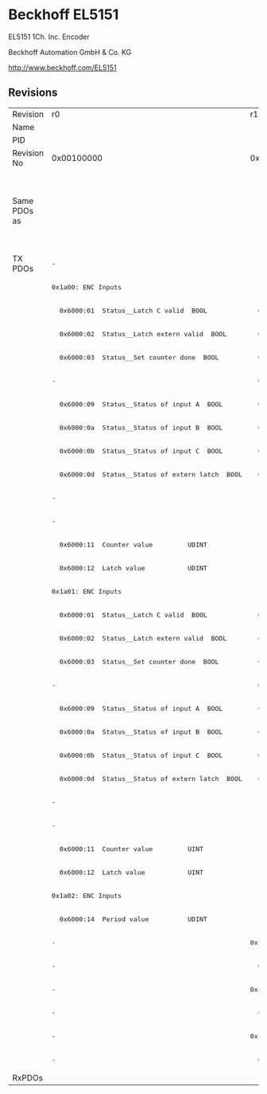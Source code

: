 # Beckhoff EL5151

EL5151 1Ch. Inc. Encoder

Beckhoff Automation GmbH & Co. KG

http://www.beckhoff.com/EL5151

## Revisions
<table>
<tr>
<td>Revision</td>
<td>r0</td>
<td>r1</td>
<td>r2</td>
<td>r3</td>
<td>r4</td>
<td>r5</td>
<td>r6</td>
<td>r7</td>
<td>r8</td>
<td>r9</td>
<td>r10</td>
<td>r11</td>
<td>r9979</td>
</tr>
<tr>
<td>Name</td>
<td colspan=13 align="center">EL5151 1Ch. Inc. Encoder</td>
</tr>
<tr>
<td>PID</td>
<td colspan=13 align="center">0x141f3052</td>
</tr>
<tr>
<td>Revision No</td>
<td>0x00100000</td>
<td>0x00110000</td>
<td>0x00120000</td>
<td>0x00130000</td>
<td>0x00140000</td>
<td>0x00150000</td>
<td>0x00160000</td>
<td>0x00170000</td>
<td>0x00180000</td>
<td>0x00190000</td>
<td>0x001a0000</td>
<td>0x001b0000</td>
<td>0x270b0000</td>
</tr>
<tr>
<td>Same PDOs as</td>
<td></td>
<td colspan=3 align="center"><a href="EL5151-0080.md">EL5151-0080 r0</a></td>
<td><a href="EL5151-0080.md">EL5151-0080 r1</a><br/><a href="EL5151-0080.md">EL5151-0080 r2</a><br/><a href="EL5151-0080.md">EL5151-0080 r3</a><br/><a href="EL5151-0080.md">EL5151-0080 r4</a></td>
<td colspan=4 align="center"></td>
<td colspan=2 align="center"><a href="EJ5151.md">EJ5151 r0</a><br/><a href="EL5151-0080.md">EL5151-0080 r5</a></td>
<td></td>
<td><a href="EL5101.md">EL5101 r9979</a><br/><a href="EL5101.md">EL5101 r9979</a></td>
</tr>
<tr>
<td rowspan=35 valign=top>TX PDOs</td>
<td colspan=12 align="left"><pre>-</pre></td>
<td><pre>: </pre></td>
<td></td>
</tr>
<tr>
<td colspan=12 align="left"><pre>0x1a00: ENC Inputs</pre></td>
<td><pre>-</pre></td>
</tr>
<tr>
<td><pre>  0x6000:01  Status__Latch C valid  BOOL</pre></td>
<td colspan=3 align="left"><pre>  0x6000:01  Latch C valid         BOOL</pre></td>
<td colspan=8 align="left"><pre>  0x6000:01  Status__Latch C valid  BOOL</pre></td>
<td><pre>-</pre></td>
</tr>
<tr>
<td><pre>  0x6000:02  Status__Latch extern valid  BOOL</pre></td>
<td colspan=3 align="left"><pre>  0x6000:02  Latch extern valid    BOOL</pre></td>
<td colspan=8 align="left"><pre>  0x6000:02  Status__Latch extern valid  BOOL</pre></td>
<td><pre>-</pre></td>
</tr>
<tr>
<td><pre>  0x6000:03  Status__Set counter done  BOOL</pre></td>
<td colspan=3 align="left"><pre>  0x6000:03  Set counter done      BOOL</pre></td>
<td colspan=8 align="left"><pre>  0x6000:03  Status__Set counter done  BOOL</pre></td>
<td><pre>-</pre></td>
</tr>
<tr>
<td><pre>-</pre></td>
<td colspan=3 align="left"><pre>  0x6000:08  Extrapolation stall   BOOL</pre></td>
<td colspan=8 align="left"><pre>  0x6000:08  Status__Extrapolation stall  BOOL</pre></td>
<td><pre>-</pre></td>
</tr>
<tr>
<td><pre>  0x6000:09  Status__Status of input A  BOOL</pre></td>
<td colspan=3 align="left"><pre>  0x6000:09  Status of input A     BOOL</pre></td>
<td colspan=8 align="left"><pre>  0x6000:09  Status__Status of input A  BOOL</pre></td>
<td><pre>-</pre></td>
</tr>
<tr>
<td><pre>  0x6000:0a  Status__Status of input B  BOOL</pre></td>
<td colspan=3 align="left"><pre>  0x6000:0a  Status of input B     BOOL</pre></td>
<td colspan=8 align="left"><pre>  0x6000:0a  Status__Status of input B  BOOL</pre></td>
<td><pre>-</pre></td>
</tr>
<tr>
<td><pre>  0x6000:0b  Status__Status of input C  BOOL</pre></td>
<td colspan=3 align="left"><pre>  0x6000:0b  Status of input C     BOOL</pre></td>
<td colspan=8 align="left"><pre>  0x6000:0b  Status__Status of input C  BOOL</pre></td>
<td><pre>-</pre></td>
</tr>
<tr>
<td><pre>  0x6000:0d  Status__Status of extern latch  BOOL</pre></td>
<td colspan=3 align="left"><pre>  0x6000:0d  Status of extern latch  BOOL</pre></td>
<td colspan=8 align="left"><pre>  0x6000:0d  Status__Status of extern latch  BOOL</pre></td>
<td><pre>-</pre></td>
</tr>
<tr>
<td colspan=9 align="left"><pre>-</pre></td>
<td colspan=3 align="left"><pre>  0x6000:0e  Status__Sync error    BOOL</pre></td>
<td><pre>-</pre></td>
</tr>
<tr>
<td colspan=9 align="left"><pre>-</pre></td>
<td colspan=3 align="left"><pre>  0x6000:10  Status__TxPDO Toggle  BOOL</pre></td>
<td><pre>-</pre></td>
</tr>
<tr>
<td colspan=12 align="left"><pre>  0x6000:11  Counter value         UDINT</pre></td>
<td><pre>-</pre></td>
</tr>
<tr>
<td colspan=12 align="left"><pre>  0x6000:12  Latch value           UDINT</pre></td>
<td><pre>-</pre></td>
</tr>
<tr>
<td colspan=12 align="left"><pre>0x1a01: ENC Inputs</pre></td>
<td><pre>-</pre></td>
</tr>
<tr>
<td><pre>  0x6000:01  Status__Latch C valid  BOOL</pre></td>
<td colspan=3 align="left"><pre>  0x6000:01  Latch C valid         BOOL</pre></td>
<td colspan=8 align="left"><pre>  0x6000:01  Status__Latch C valid  BOOL</pre></td>
<td><pre>-</pre></td>
</tr>
<tr>
<td><pre>  0x6000:02  Status__Latch extern valid  BOOL</pre></td>
<td colspan=3 align="left"><pre>  0x6000:02  Latch extern valid    BOOL</pre></td>
<td colspan=8 align="left"><pre>  0x6000:02  Status__Latch extern valid  BOOL</pre></td>
<td><pre>-</pre></td>
</tr>
<tr>
<td><pre>  0x6000:03  Status__Set counter done  BOOL</pre></td>
<td colspan=3 align="left"><pre>  0x6000:03  Set counter done      BOOL</pre></td>
<td colspan=8 align="left"><pre>  0x6000:03  Status__Set counter done  BOOL</pre></td>
<td><pre>-</pre></td>
</tr>
<tr>
<td><pre>-</pre></td>
<td colspan=3 align="left"><pre>  0x6000:08  Extrapolation stall   BOOL</pre></td>
<td colspan=8 align="left"><pre>  0x6000:08  Status__Extrapolation stall  BOOL</pre></td>
<td><pre>-</pre></td>
</tr>
<tr>
<td><pre>  0x6000:09  Status__Status of input A  BOOL</pre></td>
<td colspan=3 align="left"><pre>  0x6000:09  Status of input A     BOOL</pre></td>
<td colspan=8 align="left"><pre>  0x6000:09  Status__Status of input A  BOOL</pre></td>
<td><pre>-</pre></td>
</tr>
<tr>
<td><pre>  0x6000:0a  Status__Status of input B  BOOL</pre></td>
<td colspan=3 align="left"><pre>  0x6000:0a  Status of input B     BOOL</pre></td>
<td colspan=8 align="left"><pre>  0x6000:0a  Status__Status of input B  BOOL</pre></td>
<td><pre>-</pre></td>
</tr>
<tr>
<td><pre>  0x6000:0b  Status__Status of input C  BOOL</pre></td>
<td colspan=3 align="left"><pre>  0x6000:0b  Status of input C     BOOL</pre></td>
<td colspan=8 align="left"><pre>  0x6000:0b  Status__Status of input C  BOOL</pre></td>
<td><pre>-</pre></td>
</tr>
<tr>
<td><pre>  0x6000:0d  Status__Status of extern latch  BOOL</pre></td>
<td colspan=3 align="left"><pre>  0x6000:0d  Status of extern latch  BOOL</pre></td>
<td colspan=8 align="left"><pre>  0x6000:0d  Status__Status of extern latch  BOOL</pre></td>
<td><pre>-</pre></td>
</tr>
<tr>
<td colspan=9 align="left"><pre>-</pre></td>
<td colspan=3 align="left"><pre>  0x6000:0e  Status__Sync error    BOOL</pre></td>
<td><pre>-</pre></td>
</tr>
<tr>
<td colspan=9 align="left"><pre>-</pre></td>
<td colspan=3 align="left"><pre>  0x6000:10  Status__TxPDO Toggle  BOOL</pre></td>
<td><pre>-</pre></td>
</tr>
<tr>
<td colspan=12 align="left"><pre>  0x6000:11  Counter value         UINT</pre></td>
<td><pre>-</pre></td>
</tr>
<tr>
<td colspan=12 align="left"><pre>  0x6000:12  Latch value           UINT</pre></td>
<td><pre>-</pre></td>
</tr>
<tr>
<td colspan=5 align="left"><pre>0x1a02: ENC Inputs</pre></td>
<td colspan=4 align="left"><pre>0x1a02: ENC Inputs 2</pre></td>
<td colspan=3 align="left"><pre>0x1a02: ENC Inputs</pre></td>
<td><pre>-</pre></td>
</tr>
<tr>
<td colspan=12 align="left"><pre>  0x6000:14  Period value          UDINT</pre></td>
<td><pre>-</pre></td>
</tr>
<tr>
<td><pre>-</pre></td>
<td colspan=4 align="left"><pre>0x1a03: ENC Inputs</pre></td>
<td colspan=4 align="left"><pre>0x1a03: ENC Inputs 2</pre></td>
<td colspan=3 align="left"><pre>0x1a03: ENC Inputs</pre></td>
<td><pre>-</pre></td>
</tr>
<tr>
<td><pre>-</pre></td>
<td colspan=11 align="left"><pre>  0x6000:13  Frequency value       UDINT</pre></td>
<td><pre>-</pre></td>
</tr>
<tr>
<td><pre>-</pre></td>
<td colspan=4 align="left"><pre>0x1a04: ENC Inputs</pre></td>
<td colspan=4 align="left"><pre>0x1a04: ENC Inputs 3</pre></td>
<td colspan=3 align="left"><pre>0x1a04: ENC Inputs</pre></td>
<td><pre>-</pre></td>
</tr>
<tr>
<td><pre>-</pre></td>
<td colspan=11 align="left"><pre>  0x6000:16  Timestamp             ULINT</pre></td>
<td><pre>-</pre></td>
</tr>
<tr>
<td><pre>-</pre></td>
<td colspan=4 align="left"><pre>0x1a05: ENC Inputs</pre></td>
<td colspan=4 align="left"><pre>0x1a05: ENC Inputs 3</pre></td>
<td colspan=3 align="left"><pre>0x1a05: ENC Inputs</pre></td>
<td><pre>-</pre></td>
</tr>
<tr>
<td><pre>-</pre></td>
<td colspan=8 align="left"><pre>  0x6000:16  Timestamp             DWORD</pre></td>
<td colspan=3 align="left"><pre>  0x6000:16  Timestamp             UDINT</pre></td>
<td><pre>-</pre></td>
</tr>
<tr>
<td>RxPDOs</td>
<td colspan=13 align="left"></td>
</tr>
</table>
